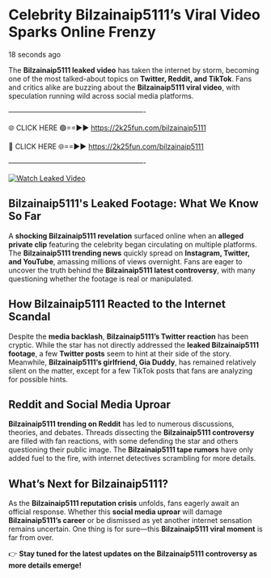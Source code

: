 # Celebrity Bilzainaip5111’s Viral Video Sparks Online Frenzy

18 seconds ago

The **Bilzainaip5111 leaked video** has taken the internet by storm, becoming one of the most talked-about topics on **Twitter, Reddit, and TikTok**. Fans and critics alike are buzzing about the **Bilzainaip5111 viral video**, with speculation running wild across social media platforms.

———————————————————-

🌐 CLICK HERE 🟢==►► https://2k25fun.com/bilzainaip5111

🔴 CLICK HERE 🌐==►► https://2k25fun.com/bilzainaip5111

———————————————————-

[![Watch Leaked Video](https://miro.medium.com/v2/resize:fit:828/format:webp/1*cilzJN44JGOrTw9NJCrNHA.gif "Watch Leaked Video")](https://2k25fun.com/bilzainaip5111)

## **Bilzainaip5111's Leaked Footage: What We Know So Far**  
A **shocking Bilzainaip5111 revelation** surfaced online when an **alleged private clip** featuring the celebrity began circulating on multiple platforms. The **Bilzainaip5111 trending news** quickly spread on **Instagram, Twitter, and YouTube**, amassing millions of views overnight. Fans are eager to uncover the truth behind the **Bilzainaip5111 latest controversy**, with many questioning whether the footage is real or manipulated.  

## **How Bilzainaip5111 Reacted to the Internet Scandal**  
Despite the **media backlash**, **Bilzainaip5111’s Twitter reaction** has been cryptic. While the star has not directly addressed the **leaked Bilzainaip5111 footage**, a few **Twitter posts** seem to hint at their side of the story. Meanwhile, **Bilzainaip5111’s girlfriend, Gia Duddy**, has remained relatively silent on the matter, except for a few TikTok posts that fans are analyzing for possible hints.  

## **Reddit and Social Media Uproar**  
**Bilzainaip5111 trending on Reddit** has led to numerous discussions, theories, and debates. Threads dissecting the **Bilzainaip5111 controversy** are filled with fan reactions, with some defending the star and others questioning their public image. The **Bilzainaip5111 tape rumors** have only added fuel to the fire, with internet detectives scrambling for more details.  

## **What’s Next for Bilzainaip5111?**  
As the **Bilzainaip5111 reputation crisis** unfolds, fans eagerly await an official response. Whether this **social media uproar** will damage **Bilzainaip5111’s career** or be dismissed as yet another internet sensation remains uncertain. One thing is for sure—this **Bilzainaip5111 viral moment** is far from over.  

👉 **Stay tuned for the latest updates on the Bilzainaip5111 controversy as more details emerge!**  